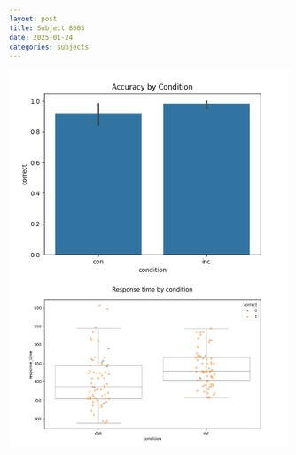 ```yaml
---
layout: post
title: Subject 8005
date: 2025-01-24
categories: subjects
---
```


![](data/8005/run-28/8005_NF_acc.png)
![](data/8005/run-28/8005_NF_rt.png)

